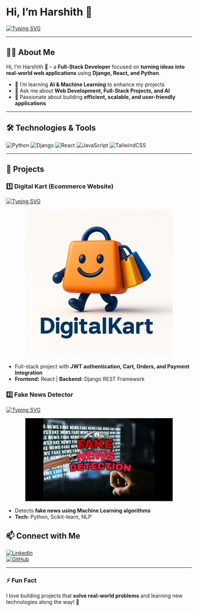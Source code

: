 # Hi, I’m  Harshith 👋

[![Typing SVG](https://readme-typing-svg.herokuapp.com?font=Fira+Code&size=24&color=0000FF&center=true&vCenter=true&width=800&height=50&lines=Full-Stack+Developer+%7C+Turning+Ideas+into+Web+Apps)](https://git.io/typing-svg)

---

## 👨‍💻 About Me
Hi, I’m Harshith 👋 – a **Full-Stack Developer** focused on **turning ideas into real-world web applications** using **Django, React, and Python**.  
- 🌱 I’m learning **AI & Machine Learning** to enhance my projects  
- 💬 Ask me about **Web Development, Full-Stack Projects, and AI**  
- 🎯 Passionate about building **efficient, scalable, and user-friendly applications**

---

## 🛠️ Technologies & Tools
![Python](https://img.shields.io/badge/Python-3776AB?style=for-the-badge&logo=python&logoColor=white)
![Django](https://img.shields.io/badge/Django-092E20?style=for-the-badge&logo=django&logoColor=white)
![React](https://img.shields.io/badge/React-20232A?style=for-the-badge&logo=react&logoColor=61DAFB)
![JavaScript](https://img.shields.io/badge/JavaScript-F7DF1E?style=for-the-badge&logo=javascript&logoColor=black)
![TailwindCSS](https://img.shields.io/badge/TailwindCSS-06B6D4?style=for-the-badge&logo=tailwind-css&logoColor=white)

---

## 📂 Projects

### 1️⃣ Digital Kart (Ecommerce Website)
[![Typing SVG](https://readme-typing-svg.herokuapp.com?font=Fira+Code&size=24&color=FF0000&center=true&vCenter=true&width=500&height=40&lines=Digital+Kart+-+Ecommerce+Website)](https://git.io/typing-svg)

<p align="center">
  <img src="images/logo.jpg" alt="Digital Kart" width="400"/>
</p>

- Full-stack project with **JWT authentication, Cart, Orders, and Payment Integration**  
- **Frontend:** React | **Backend:** Django REST Framework  

### 2️⃣ Fake News Detector
[![Typing SVG](https://readme-typing-svg.herokuapp.com?font=Fira+Code&size=24&color=FF0000&center=true&vCenter=true&width=500&height=40&lines=Fake+News+Detector)](https://git.io/typing-svg)

<p align="center">
  <img src="images/fake_news_detection.jpg" alt="Fake News Detector" width="400"/>
</p>

- Detects **fake news using Machine Learning algorithms**  
- **Tech:** Python, Scikit-learn, NLP  



## 📫 Connect with Me
[![LinkedIn](https://img.shields.io/badge/LinkedIn-0A66C2?style=for-the-badge&logo=linkedin&logoColor=white)](https://www.linkedin.com/in/u-harshith-47b069303/)  
[![GitHub](https://img.shields.io/badge/GitHub-181717?style=for-the-badge&logo=github&logoColor=white)](https://github.com/Uharshith)

---

### ⚡ Fun Fact
I love building projects that **solve real-world problems** and learning new technologies along the way! 🚀
